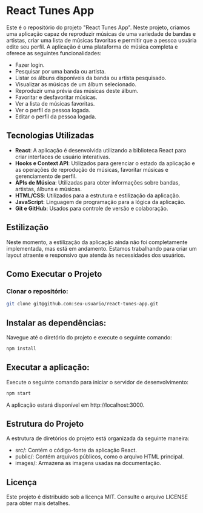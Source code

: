 # React Tunes App

Este é o repositório do projeto "React Tunes App". Neste projeto, criamos uma aplicação capaz de reproduzir músicas de uma variedade de bandas e artistas, criar uma lista de músicas favoritas e permitir que a pessoa usuária edite seu perfil. A aplicação é uma plataforma de música completa e oferece as seguintes funcionalidades:

- Fazer login.
- Pesquisar por uma banda ou artista.
- Listar os álbuns disponíveis da banda ou artista pesquisado.
- Visualizar as músicas de um álbum selecionado.
- Reproduzir uma prévia das músicas deste álbum.
- Favoritar e desfavoritar músicas.
- Ver a lista de músicas favoritas.
- Ver o perfil da pessoa logada.
- Editar o perfil da pessoa logada.

## Tecnologias Utilizadas

- **React**: A aplicação é desenvolvida utilizando a biblioteca React para criar interfaces de usuário interativas.
- **Hooks e Context API**: Utilizados para gerenciar o estado da aplicação e as operações de reprodução de músicas, favoritar músicas e gerenciamento de perfil.
- **APIs de Música**: Utilizadas para obter informações sobre bandas, artistas, álbuns e músicas.
- **HTML/CSS**: Utilizados para a estrutura e estilização da aplicação.
- **JavaScript**: Linguagem de programação para a lógica da aplicação.
- **Git e GitHub**: Usados para controle de versão e colaboração.

## Estilização

Neste momento, a estilização da aplicação ainda não foi completamente implementada, mas está em andamento. Estamos trabalhando para criar um layout atraente e responsivo que atenda às necessidades dos usuários.

## Como Executar o Projeto

### **Clonar o repositório**:

```bash
git clone git@github.com:seu-usuario/react-tunes-app.git
```

## **Instalar as dependências**:

Navegue até o diretório do projeto e execute o seguinte comando:

```bash
npm install
```

## **Executar a aplicação**:

Execute o seguinte comando para iniciar o servidor de desenvolvimento:

```bash
npm start
```
A aplicação estará disponível em http://localhost:3000.

## **Estrutura do Projeto**
   
A estrutura de diretórios do projeto está organizada da seguinte maneira:

- src/: Contém o código-fonte da aplicação React.
- public/: Contém arquivos públicos, como o arquivo HTML principal.
- images/: Armazena as imagens usadas na documentação.

## **Licença**
Este projeto é distribuído sob a licença MIT. Consulte o arquivo LICENSE para obter mais detalhes.
